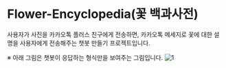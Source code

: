 # Flower-Encyclopedia(꽃 백과사전)
사용자가 사진을 카카오톡 플러스 친구에게 전송하면, 카카오톡 메세지로 꽃에 대한 설명을 사용자에게 전송해주는 챗봇 만들기 프로젝트입니다.

※ 아래 그림은 챗봇이 응답하는 형식만을 보여주는 그림입니다.
![1](https://user-images.githubusercontent.com/43947747/46645410-c63eda00-cbbf-11e8-8dbd-265052e9f800.png)
## 
